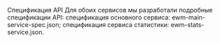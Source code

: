 Спецификация API
Для обоих сервисов мы разработали подробные спецификации API:
спецификация основного сервиса: ewm-main-service-spec.json;
спецификация сервиса статистики: ewm-stats-service.json.